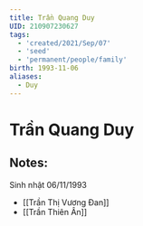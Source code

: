 ```yaml
---
title: Trần Quang Duy
UID: 210907230627
tags:
  - 'created/2021/Sep/07'
  - 'seed'
  - 'permanent/people/family'
birth: 1993-11-06
aliases:
  - Duy
---
```

# Trần Quang Duy

## Notes:
Sinh nhật 06/11/1993

- [[Trần Thị Vương Đan]]
- [[Trần Thiên Ân]]
